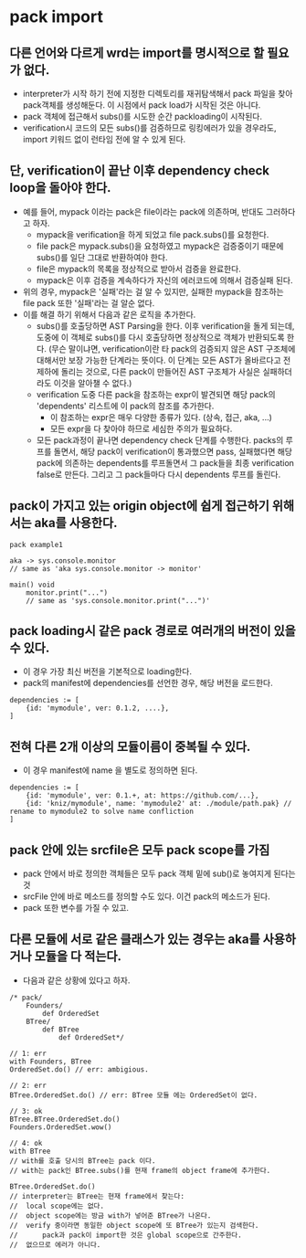 # pack import

## 다른 언어와 다르게 wrd는 import를 명시적으로 할 필요가 없다.

* interpreter가 시작 하기 전에 지정한 디렉토리를 재귀탐색해서 pack 파일을 찾아 pack객체를 생성해둔다.
  이 시점에서 pack load가 시작된 것은 아니다.
* pack 객체에 접근해서 subs()를 시도한 순간 packloading이 시작된다.
* verification시 코드의 모든 subs()를 검증하므로 링킹에러가 있을 경우라도,
  import 키워드 없이 런타임 전에 알 수 있게 된다.

## 단, verification이 끝난 이후 dependency check loop을 돌아야 한다.
* 예를 들어, mypack 이라는 pack은 file이라는 pack에 의존하며, 반대도 그러하다고 하자.
    * mypack을 verification을 하게 되었고 file pack.subs()를 요청한다.
    * file pack은 mypack.subs()을 요청하였고 mypack은 검증중이기 때문에 subs()를 일단
      그대로 반환하여야 한다.
    * file은 mypack의 목록을 정상적으로 받아서 검증을 완료한다.
    * mypack은 이후 검증을 계속하다가 자신의 에러코드에 의해서 검증실패 된다.
* 위의 경우, mypack은 '실패'라는 걸 알 수 있지만, 실패한 mypack을 참조하는
  file pack 또한 '실패'라는 걸 알순 없다.
* 이를 해결 하기 위해서 다음과 같은 로직을 추가한다.
    * subs()를 호출당하면 AST Parsing을 한다.
      이후 verification을 돌게 되는데, 도중에 이 객체로 subs()를 다시 호출당하면
      정상적으로 객체가 반환되도록 한다.
      (무슨 말이냐면, verification이란 타 pack의 검증되지 않은 AST 구조체에 대해서만 보장 가능한
       단계라는 뜻이다. 이 단계는 모든 AST가 올바르다고 전제하에 돌리는 것으로,
       다른 pack이 만들어진 AST 구조체가 사실은 실패하더라도 이것을 알아챌 수 없다.)
    * verification 도중 다른 pack을 참조하는 expr이 발견되면 해당 pack의
      'dependents' 리스트에 이 pack의 참조를 추가한다.
        * 이 참조하는 expr은 매우 다양한 종류가 있다. (상속, 접근, aka, ...)
        * 모든 expr을 다 찾아야 하므로 세심한 주의가 필요하다.
    * 모든 pack과정이 끝나면 dependency check 단계를 수행한다.
      packs의 루프를 돌면서, 해당 pack이 verification이 통과했으면 pass,
      실패했다면 해당 pack에 의존하는 dependents를 루프돌면서 그 pack들을
      최종 verification false로 만든다. 그리고 그 pack들마다 다시 dependents
      루프를 돌린다.

## pack이 가지고 있는 origin object에 쉽게 접근하기 위해서는 aka를 사용한다.

```wrd
pack example1

aka -> sys.console.monitor
// same as 'aka sys.console.monitor -> monitor'

main() void
    monitor.print("...")
    // same as 'sys.console.monitor.print("...")'
```

## pack loading시 같은 pack 경로로 여러개의 버전이 있을 수 있다.

* 이 경우 가장 최신 버전을 기본적으로 loading한다.
* pack의 manifest에 dependencies를 선언한 경우, 해당 버전을 로드한다.

```swrd
dependencies := [
    {id: 'mymodule', ver: 0.1.2, ....},
]
```

## 전혀 다른 2개 이상의 모듈이름이 중복될 수 있다. 

* 이 경우 manifest에 name 을 별도로 정의하면 된다.
```swrd
dependencies := [
    {id: 'mymodule', ver: 0.1.+, at: https://github.com/...},
    {id: 'kniz/mymodule', name: 'mymodule2' at: ./module/path.pak} // rename to mymodule2 to solve name confliction
]
```

## pack 안에 있는 srcfile은 모두 pack scope를 가짐
* pack 안에서 바로 정의한 객체들은 모두 pack 객체 밑에 sub()로 놓여지게 된다는 것
* srcFile 안에 바로 메소드를 정의할 수도 있다. 이건 pack의 메소드가 된다.
* pack 또한 변수를 가질 수 있고.

## 다른 모듈에 서로 같은 클래스가 있는 경우는 aka를 사용하거나 모듈을 다 적는다.
* 다음과 같은 상황에 있다고 하자.
```wrd
/* pack/
    Founders/
        def OrderedSet
    BTree/
        def BTree
            def OrderedSet*/

// 1: err
with Founders, BTree
OrderedSet.do() // err: ambigious.

// 2: err
BTree.OrderedSet.do() // err: BTree 모듈 에는 OrderedSet이 없다.

// 3: ok
BTree.BTree.OrderedSet.do()
Founders.OrderedSet.wow()

// 4: ok
with BTree
// with를 호출 당시의 BTree는 pack 이다.
// with는 pack인 BTree.subs()를 현재 frame의 object frame에 추가한다.

BTree.OrderedSet.do()
// interpreter는 BTree는 현재 frame에서 찾는다:
//  local scope에는 없다.
//  object scope에는 방금 with가 넣어준 BTree가 나온다.
//  verify 중이라면 동일한 object scope에 또 BTree가 있는지 검색한다.
//      pack과 pack이 import한 것은 global scope으로 간주한다.
//  없으므로 에러가 아니다.
```
